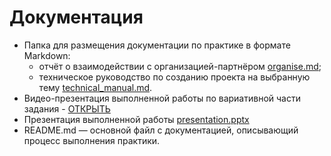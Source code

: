 # Документация

- Папка для размещения документации по практике в формате Markdown:
  - отчёт о взаимодействии с организацией-партнёром [organise.md](organise.md);
  - техническое руководство по созданию проекта на выбранную тему [technical_manual.md](technical_manual.md).
- Видео-презентация выполненной работы по вариативной части задания - [ОТКРЫТЬ](https://drive.google.com/file/d/10fTVCL_krWgUD0ZpYD7dIt661VE1qSvL/view?usp=drive_link)
- Презентация выполненной работы [presentation.pptx](presentation.pptx)
- README.md — основной файл с документацией, описывающий процесс выполнения практики.

